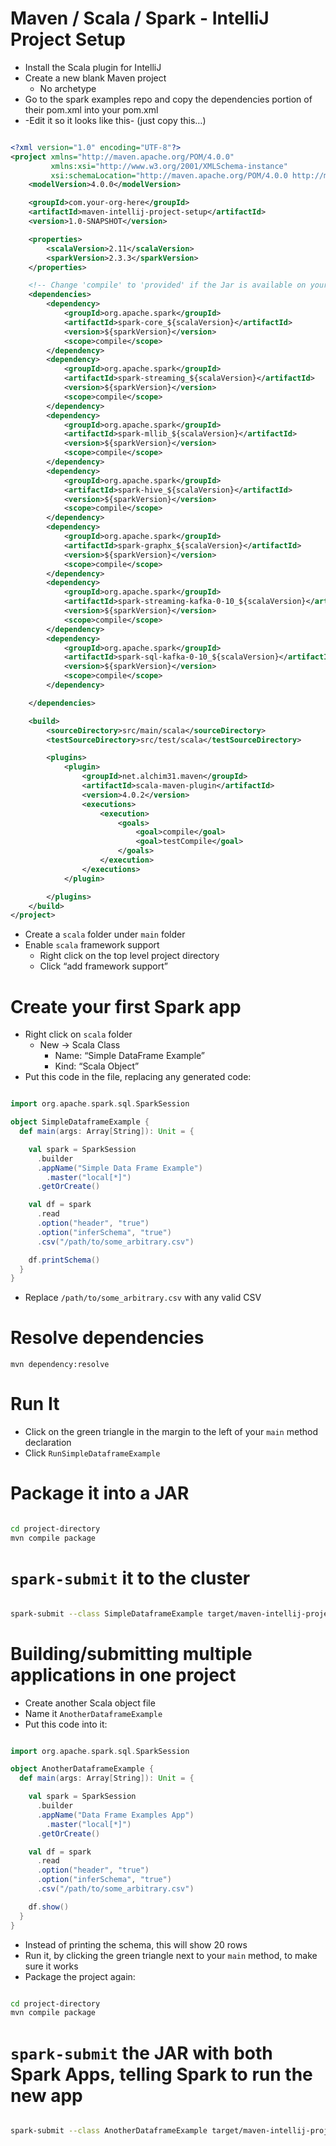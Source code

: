 # Maven / Scala / Spark - IntelliJ Project Setup
* Install the Scala plugin for IntelliJ
* Create a new blank Maven project
	* No archetype
* Go to the spark examples repo and copy the dependencies portion of their pom.xml into your pom.xml
* -Edit it so it looks like this- (just copy this…)

```xml

<?xml version="1.0" encoding="UTF-8"?>
<project xmlns="http://maven.apache.org/POM/4.0.0"
         xmlns:xsi="http://www.w3.org/2001/XMLSchema-instance"
         xsi:schemaLocation="http://maven.apache.org/POM/4.0.0 http://maven.apache.org/xsd/maven-4.0.0.xsd">
    <modelVersion>4.0.0</modelVersion>

    <groupId>com.your-org-here</groupId>
    <artifactId>maven-intellij-project-setup</artifactId>
    <version>1.0-SNAPSHOT</version>

    <properties>
        <scalaVersion>2.11</scalaVersion>
        <sparkVersion>2.3.3</sparkVersion>
    </properties>

    <!-- Change 'compile' to 'provided' if the Jar is available on your Spark cluster -->
    <dependencies>
        <dependency>
            <groupId>org.apache.spark</groupId>
            <artifactId>spark-core_${scalaVersion}</artifactId>
            <version>${sparkVersion}</version>
            <scope>compile</scope>
        </dependency>
        <dependency>
            <groupId>org.apache.spark</groupId>
            <artifactId>spark-streaming_${scalaVersion}</artifactId>
            <version>${sparkVersion}</version>
            <scope>compile</scope>
        </dependency>
        <dependency>
            <groupId>org.apache.spark</groupId>
            <artifactId>spark-mllib_${scalaVersion}</artifactId>
            <version>${sparkVersion}</version>
            <scope>compile</scope>
        </dependency>
        <dependency>
            <groupId>org.apache.spark</groupId>
            <artifactId>spark-hive_${scalaVersion}</artifactId>
            <version>${sparkVersion}</version>
            <scope>compile</scope>
        </dependency>
        <dependency>
            <groupId>org.apache.spark</groupId>
            <artifactId>spark-graphx_${scalaVersion}</artifactId>
            <version>${sparkVersion}</version>
            <scope>compile</scope>
        </dependency>
        <dependency>
            <groupId>org.apache.spark</groupId>
            <artifactId>spark-streaming-kafka-0-10_${scalaVersion}</artifactId>
            <version>${sparkVersion}</version>
            <scope>compile</scope>
        </dependency>
        <dependency>
            <groupId>org.apache.spark</groupId>
            <artifactId>spark-sql-kafka-0-10_${scalaVersion}</artifactId>
            <version>${sparkVersion}</version>
            <scope>compile</scope>
        </dependency>

    </dependencies>

    <build>
        <sourceDirectory>src/main/scala</sourceDirectory>
        <testSourceDirectory>src/test/scala</testSourceDirectory>

        <plugins>
            <plugin>
                <groupId>net.alchim31.maven</groupId>
                <artifactId>scala-maven-plugin</artifactId>
                <version>4.0.2</version>
                <executions>
                    <execution>
                        <goals>
                            <goal>compile</goal>
                            <goal>testCompile</goal>
                        </goals>
                    </execution>
                </executions>
            </plugin>

        </plugins>
    </build>
</project>


```

* Create a `scala` folder under `main` folder
* Enable `scala` framework support
	* Right click on the top level project directory
	* Click “add framework support”

# Create your first Spark app
* Right click on `scala` folder
	* New -> Scala Class
		* Name: “Simple DataFrame Example”
		* Kind: “Scala Object”
* Put this code in the file, replacing any generated code:

```scala

import org.apache.spark.sql.SparkSession

object SimpleDataframeExample {
  def main(args: Array[String]): Unit = {

    val spark = SparkSession
      .builder
      .appName("Simple Data Frame Example")
		.master("local[*]")
      .getOrCreate()

    val df = spark
      .read
      .option("header", "true")
      .option("inferSchema", "true")
      .csv("/path/to/some_arbitrary.csv")

    df.printSchema()
  }
}

```

* Replace `/path/to/some_arbitrary.csv` with any valid CSV

# Resolve dependencies
`mvn dependency:resolve`

# Run It
* Click on the green triangle in the margin to the left of your `main` method declaration
* Click `RunSimpleDataframeExample`

# Package it into a JAR
```bash

cd project-directory
mvn compile package

```

# `spark-submit` it to the cluster
```bash

spark-submit --class SimpleDataframeExample target/maven-intellij-project-setup-1.0-SNAPSHOT.jar

```

# Building/submitting multiple applications in one project
* Create another Scala object file
* Name it `AnotherDataframeExample`
* Put this code into it:

```scala

import org.apache.spark.sql.SparkSession

object AnotherDataframeExample {
  def main(args: Array[String]): Unit = {

    val spark = SparkSession
      .builder
      .appName("Data Frame Examples App")
		.master("local[*]")
      .getOrCreate()

    val df = spark
      .read
      .option("header", "true")
      .option("inferSchema", "true")
      .csv("/path/to/some_arbitrary.csv")

    df.show()
  }
}

```

* Instead of printing the schema, this will show 20 rows
* Run it, by clicking the green triangle next to your `main` method, to make sure it works
* Package the project again:

```bash

cd project-directory
mvn compile package

```

# `spark-submit` the JAR with both Spark Apps, telling Spark to run the new app
```bash

spark-submit --class AnotherDataframeExample target/maven-intellij-project-setup-1.0-SNAPSHOT.jar

```
